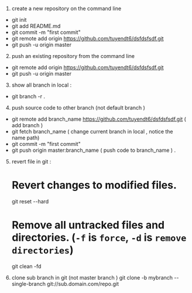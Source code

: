 1. create a new repository on the command line

  - git init
  - git add README.md
  - git commit -m "first commit"
  - git remote add origin https://github.com/tuyendt6/dsfdsfsdf.git
  - git push -u origin master

2. push an existing repository from the command line

  - git remote add origin https://github.com/tuyendt6/dsfdsfsdf.git
  - git push -u origin master
  

3. show all branch in local :

  - git branch -r .

4. push source code to other branch (not default branch )
  - git remote add branch_name https://github.com/tuyendt6/dsfdsfsdf.git ( add branch )
  - git fetch branch_name ( change current branch in local , notice the name path)
  - git commit -m "first commit"
  - git push origin master:branch_name ( push code to branch_name ) .

5. revert file in git :

   # Revert changes to modified files.
      git reset --hard
   # Remove all untracked files and directories. (`-f` is `force`, `-d` is `remove directories`)
      git clean -fd
 6. clone sub branch in git (not master branch )
    git clone -b mybranch --single-branch git://sub.domain.com/repo.git
